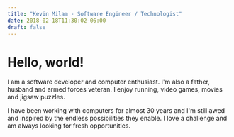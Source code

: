 ```yaml
---
title: "Kevin Milam - Software Engineer / Technologist"
date: 2018-02-18T11:30:02-06:00
draft: false
---
```


<h1>Hello, world!</h1>
<p>I am a software developer and computer enthusiast.  I'm also a father, husband and armed forces veteran.  
    I enjoy running, video games, movies and jigsaw puzzles.
</p>
<p>I have been working with computers for almost 30 years and I'm still awed and inspired by
the endless possibilities they enable.  I love a challenge and am always looking for fresh opportunities.
</p>
